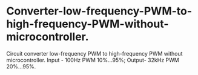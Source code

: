 # Converter-low-frequency-PWM-to-high-frequency-PWM-without-microcontroller.
Circuit converter low-frequency PWM to high-frequency PWM without microcontroller.
Input - 100Hz PWM 10%...95%;
Output- 32kHz PWM 20%...95%.
